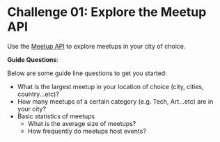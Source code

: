 # Challenge 01: Explore the Meetup API

Use the [Meetup API] to explore meetups in your city of choice.

**Guide Questions**:

Below are some guide line questions to get you started:

- What is the largest meetup in your location of choice (city, cities, country...etc)?
- How many meetups of a certain category (e.g. Tech, Art...etc) are in your city?
- Basic statistics of meetups
	- What is the average size of meetups?
	- How frequently do meetups host events?


[//]: # (References)

[Meetup API]: https://www.meetup.com/meetup_api/